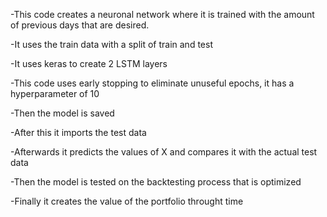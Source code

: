 -This code creates a neuronal network where it is trained with the amount of previous days that are desired.

-It uses the train data with a split of train and test

-It uses keras to create 2 LSTM layers

-This code uses early stopping to eliminate unuseful epochs, it has a hyperparameter of 10 

-Then the model is saved

-After this it imports the test data 

-Afterwards it predicts the values of X and compares it with the actual test data

-Then the model is tested on the backtesting process that is optimized 

-Finally it creates the value of the portfolio throught time


